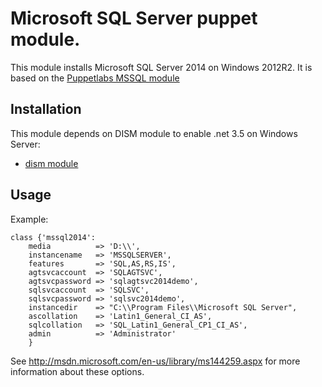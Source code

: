 # Microsoft SQL Server puppet module.

This module installs Microsoft SQL Server 2014 on Windows 2012R2. It is based on the [Puppetlabs MSSQL module](https://forge.puppetlabs.com/puppetlabs/mssql)

## Installation

This module depends on DISM module to enable .net 3.5 on Windows Server:

* [dism module](http://forge.puppetlabs.com/puppetlabs/dism)

## Usage

Example:
```puppet
class {'mssql2014':
    media          => 'D:\\',
    instancename   => 'MSSQLSERVER',
    features       => 'SQL,AS,RS,IS',
    agtsvcaccount  => 'SQLAGTSVC',
    agtsvcpassword => 'sqlagtsvc2014demo',
    sqlsvcaccount  => 'SQLSVC',
    sqlsvcpassword => 'sqlsvc2014demo',
    instancedir    => "C:\\Program Files\\Microsoft SQL Server",
    ascollation    => 'Latin1_General_CI_AS',
    sqlcollation   => 'SQL_Latin1_General_CP1_CI_AS',
    admin          => 'Administrator'
    }
```

See http://msdn.microsoft.com/en-us/library/ms144259.aspx for more information about these options.

